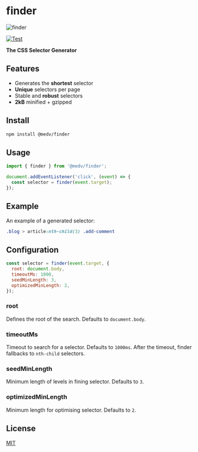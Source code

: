 # finder

![finder](https://medv.io/assets/finder.png)

[![Test](https://github.com/antonmedv/finder/actions/workflows/test.yml/badge.svg)](https://github.com/antonmedv/finder/actions/workflows/test.yml)

**The CSS Selector Generator**

## Features

* Generates the **shortest** selector
* **Unique** selectors per page
* Stable and **robust** selectors
* **2kB** minified + gzipped

## Install

```bash
npm install @medv/finder
```

## Usage 

```ts
import { finder } from '@medv/finder';

document.addEventListener('click', (event) => {
  const selector = finder(event.target);
});
```

## Example

An example of a generated selector:

```css
.blog > article:nth-child(3) .add-comment
```

## Configuration

```js
const selector = finder(event.target, {
  root: document.body,
  timeoutMs: 1000,  
  seedMinLength: 3,
  optimizedMinLength: 2,
});
```

### root

Defines the root of the search. Defaults to `document.body`.

### timeoutMs

Timeout to search for a selector. Defaults to `1000ms`. After the timeout, finder fallbacks to `nth-child` selectors.

### seedMinLength

Minimum length of levels in fining selector. Defaults to `3`.

### optimizedMinLength

Minimum length for optimising selector. Defaults to `2`.

## License

[MIT](LICENSE)
